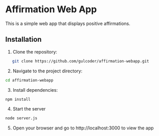# Affirmation Web App

This is a simple web app that displays positive affirmations.

## Installation

1. Clone the repository:
```bash
   git clone https://github.com/gulcoder/affirmation-webapp.git
```
2. Navigate to the project directory:
```bash
cd affirmation-webapp
```

3. Install dependencies:
```bash
npm install
```

4. Start the server
```bash
node server.js
```

5. Open your browser and go to http://localhost:3000 to view the app

